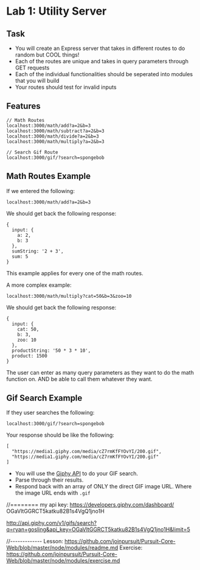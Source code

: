 # Lab 1: Utility Server

## Task
- You will create an Express server that takes in different routes to do random but COOL things!
- Each of the routes are unique and takes in query parameters through GET requests
- Each of the individual functionalities should be seperated into modules that you will build
- Your routes should test for invalid inputs

## Features

```
// Math Routes
localhost:3000/math/add?a=2&b=3
localhost:3000/math/subtract?a=2&b=3
localhost:3000/math/divide?a=2&b=3
localhost:3000/math/multiply?a=2&b=3

// Search Gif Route
localhost:3000/gif/?search=spongebob
```

## Math Routes Example

If we entered the following:

```
localhost:3000/math/add?a=2&b=3
```

We should get back the following response:

```
{
  input: {
    a: 2,
    b: 3
  },
  sumString: '2 + 3',
  sum: 5
}
```

This example applies for every one of the math routes.

A more complex example:

```
localhost:3000/math/multiply?cat=50&b=3&zoo=10
```

We should get back the following response:

```
{
  input: {
    cat: 50,
    b: 3,
    zoo: 10
  },
  productString: '50 * 3 * 10',
  product: 1500
}
```

The user can enter as many query parameters as they want to do the math function on. AND be able to call them whatever they want.

## Gif Search Example

If they user searches the following:

```
localhost:3000/gif/?search=spongebob
```

Your response should be like the following:

```
[
  "https://media1.giphy.com/media/cZ7rmKfFYOvYI/200.gif",
  "https://media1.giphy.com/media/cZ7rmKfFYOvYI/200.gif"
]
```

- You will use the [Giphy API](https://developers.giphy.com/docs/#operation--gifs-search-get) to do your GIF search.
- Parse through their results.
- Respond back with an array of ONLY the direct GIF image URL. Where the image URL ends with `.gif`

//========
my api key:
https://developers.giphy.com/dashboard/
OGaVltGGRCT5katku82B1s4VgQ1jno1H

http://api.giphy.com/v1/gifs/search?q=ryan+gosling&api_key=OGaVltGGRCT5katku82B1s4VgQ1jno1H&limit=5

//-------------
Lesson:
https://github.com/joinpursuit/Pursuit-Core-Web/blob/master/node/modules/readme.md
Exercise:
https://github.com/joinpursuit/Pursuit-Core-Web/blob/master/node/modules/exercise.md
